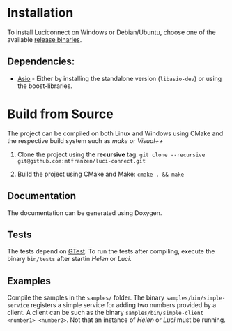 # Installation
To install Luciconnect on Windows or Debian/Ubuntu, choose one of the available [release binaries](https://github.com/mtfranzen/luci-connect/releases).

## Dependencies:
 * [Asio](http://www.think-async.com) - Either by installing the standalone version (`libasio-dev`) or using the boost-libraries.

# Build from Source
The project can be compiled on both Linux and Windows using CMake and the respective build system such as *make* or *Visual++*

1. Clone the project using the **recursive** tag:
  ```git clone --recursive git@github.com:mtfranzen/luci-connect.git```

2. Build the project using CMake and Make:
  ```cmake . && make```

## Documentation
The documentation can be generated using Doxygen.

## Tests
The tests depend on [GTest](https://github.com/google/googletest). To run the tests after compiling, execute the binary `bin/tests` after startin *Helen* or *Luci*.


## Examples
Compile the samples in the `samples/` folder. The binary  `samples/bin/simple-service` registers a simple service for adding two numbers provided by a client. A client can be  such as the binary `samples/bin/simple-client <number1> <number2>`. Not that an instance of *Helen* or *Luci* must be running.
